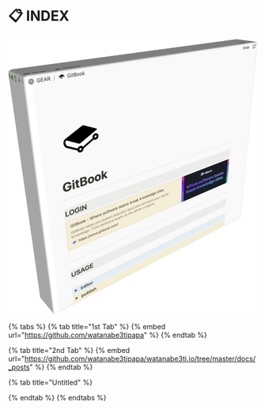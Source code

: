 # 📋 INDEX

![GitBook](.gitbook/assets/imggitbook3d.jpg)



{% tabs %}
{% tab title="1st Tab" %}
{% embed url="https://github.com/watanabe3tipapa" %}
{% endtab %}

{% tab title="2nd Tab" %}
{% embed url="https://github.com/watanabe3tipapa/watanabe3ti.io/tree/master/docs/_posts" %}
{% endtab %}

{% tab title="Untitled" %}

{% endtab %}
{% endtabs %}
